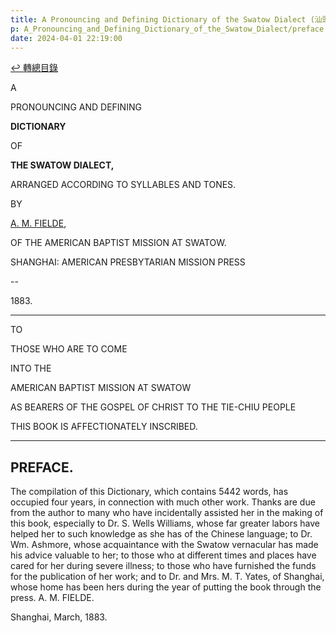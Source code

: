 ```yaml
---
title: A Pronouncing and Defining Dictionary of the Swatow Dialect (汕頭方言音義字典)
p: A_Pronouncing_and_Defining_Dictionary_of_the_Swatow_Dialect/preface
date: 2024-04-01 22:19:00
---
```


[↩️ 轉總目錄](/A_Pronouncing_and_Defining_Dictionary_of_the_Swatow_Dialect/)

A

PRONOUNCING AND DEFINING

**DICTIONARY**

OF

**THE SWATOW DIALECT,**

ARRANGED ACCORDING TO SYLLABLES AND TONES.

BY

[A. M. FIELDE](https://en.wikisource.org/wiki/Author:Adele_Marion_Fielde),

OF THE AMERICAN BAPTIST MISSION AT SWATOW.

SHANGHAI:
AMERICAN PRESBYTARIAN MISSION PRESS

--

<span>1883.</span>

---

TO

THOSE WHO ARE TO COME

INTO THE

AMERICAN BAPTIST MISSION AT SWATOW

AS BEARERS OF THE GOSPEL OF CHRIST TO THE TIE-CHIU PEOPLE

THIS BOOK IS AFFECTIONATELY INSCRIBED.

---

## PREFACE.

The compilation of this Dictionary, which contains 5442 words, has occupied four years, in connection with much other work. Thanks are due from the author to many who have incidentally assisted her in the making of this book, especially to Dr. S. Wells Williams, whose far greater labors have helped her to such knowledge as she has of the Chinese language; to Dr. Wm. Ashmore, whose acquaintance with the Swatow vernacular has made his advice valuable to her; to those who at different times and places have cared for her during severe illness; to those who have furnished the funds for the publication of her work; and to Dr. and Mrs. M. T. Yates, of Shanghai, whose home has been hers during the year of putting the book through the press.
A. M. FIELDE.

⁠Shanghai, March, 1883.
